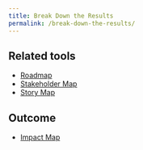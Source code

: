 ```yaml
---
title: Break Down the Results
permalink: /break-down-the-results/
---
```


## Related tools

* [Roadmap](https://manual.advancedproductowner.com/roadmap/)
* [Stakeholder Map](https://manual.advancedproductowner.com/stakeholder-mapping/)
* [Story Map](https://manual.advancedproductowner.com/story-map/)

## Outcome

* [Impact Map](https://manual.advancedproductowner.com/impact-map/)
